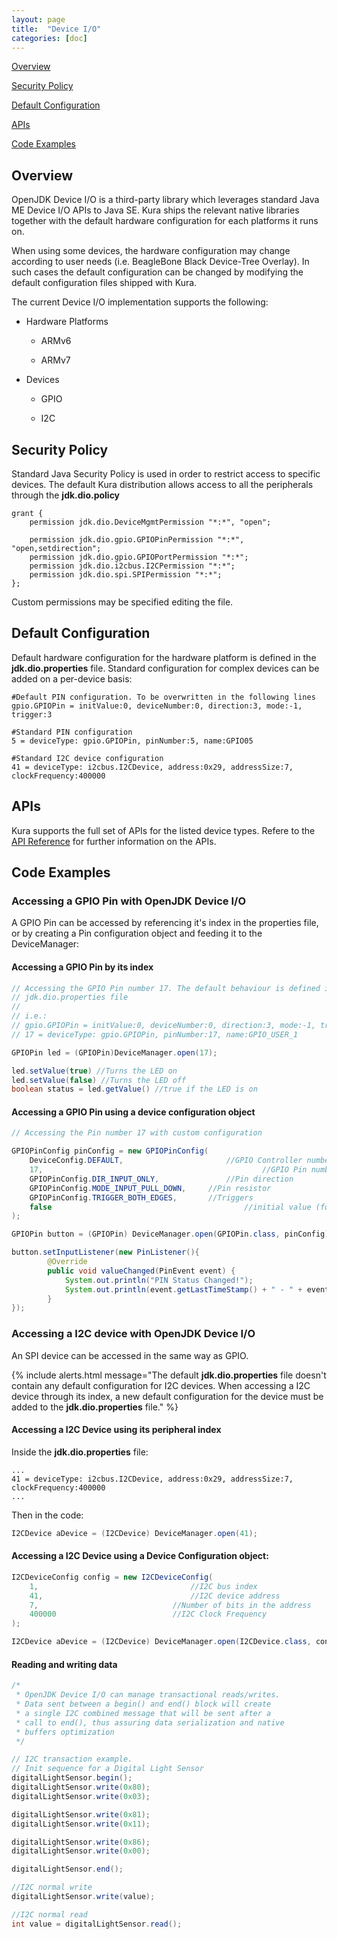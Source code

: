 ```yaml
---
layout: page
title:  "Device I/O"
categories: [doc]
---
```


[Overview](#overview)

[Security Policy](#security-policy)

[Default Configuration](#default-configuration)

[APIs](#apis)

[Code Examples](#code-examples)

## Overview

OpenJDK Device I/O is a third-party library which leverages standard Java ME
Device I/O APIs to Java SE.
Kura ships the relevant native libraries together with the default hardware
configuration for each platforms it runs on.

When using some devices, the hardware configuration may change according to
user needs (i.e. BeagleBone Black Device-Tree Overlay).
In such cases the default configuration can be changed by modifying the
default configuration files shipped with Kura.

The current Device I/O implementation supports the following:

*  Hardware Platforms

    *  ARMv6

    *  ARMv7

*  Devices
	* GPIO

	* I2C

## Security Policy

Standard Java Security Policy is used in order to restrict access to specific devices.
The default Kura distribution allows access to all the peripherals through the
**jdk.dio.policy**

```
grant {
	permission jdk.dio.DeviceMgmtPermission "*:*", "open";

	permission jdk.dio.gpio.GPIOPinPermission "*:*", "open,setdirection";
	permission jdk.dio.gpio.GPIOPortPermission "*:*";
	permission jdk.dio.i2cbus.I2CPermission "*:*";
	permission jdk.dio.spi.SPIPermission "*:*";
};
```

Custom permissions may be specified editing the file.

## Default Configuration

Default hardware configuration for the hardware platform is defined in the **jdk.dio.properties** file.
Standard configuration for complex devices can be added on a per-device basis:

```
#Default PIN configuration. To be overwritten in the following lines
gpio.GPIOPin = initValue:0, deviceNumber:0, direction:3, mode:-1, trigger:3

#Standard PIN configuration
5 = deviceType: gpio.GPIOPin, pinNumber:5, name:GPIO05

#Standard I2C device configuration
41 = deviceType: i2cbus.I2CDevice, address:0x29, addressSize:7, clockFrequency:400000

```

## APIs

Kura supports the full set of APIs for the listed device types.
Refere to the [API Reference](../ref/api-ref.html) for further information on the APIs.

## Code Examples

### Accessing a GPIO Pin with OpenJDK Device I/O

A GPIO Pin can be accessed by referencing it's index in the properties file,
or by creating a Pin configuration object and feeding it to the DeviceManager:

#### Accessing a GPIO Pin by its index

```java
// Accessing the GPIO Pin number 17. The default behaviour is defined in the
// jdk.dio.properties file
//
// i.e.:
// gpio.GPIOPin = initValue:0, deviceNumber:0, direction:3, mode:-1, trigger:3
// 17 = deviceType: gpio.GPIOPin, pinNumber:17, name:GPIO_USER_1

GPIOPin led = (GPIOPin)DeviceManager.open(17);

led.setValue(true) //Turns the LED on
led.setValue(false) //Turns the LED off
boolean status = led.getValue() //true if the LED is on

```

#### Accessing a GPIO Pin using a device configuration object

```java
// Accessing the Pin number 17 with custom configuration

GPIOPinConfig pinConfig = new GPIOPinConfig(
	DeviceConfig.DEFAULT, 						//GPIO Controller number or name
	17, 												//GPIO Pin number
	GPIOPinConfig.DIR_INPUT_ONLY,				//Pin direction
	GPIOPinConfig.MODE_INPUT_PULL_DOWN, 	//Pin resistor
	GPIOPinConfig.TRIGGER_BOTH_EDGES, 		//Triggers
	false 											//initial value (for outputs)
);

GPIOPin button = (GPIOPin) DeviceManager.open(GPIOPin.class, pinConfig);

button.setInputListener(new PinListener(){
		@Override
		public void valueChanged(PinEvent event) {
			System.out.println("PIN Status Changed!");
			System.out.println(event.getLastTimeStamp() + " - " + event.getValue());
		}
});

```

### Accessing a I2C device with OpenJDK Device I/O

An SPI device can be accessed in the same way as GPIO.

{% include alerts.html message="The default **jdk.dio.properties** file doesn't contain any default
configuration for I2C devices. When accessing a I2C device through its index, a new default configuration for the device
must be added to the **jdk.dio.properties** file." %}

####  Accessing a I2C Device using its peripheral index

Inside the **jdk.dio.properties** file:

```
...
41 = deviceType: i2cbus.I2CDevice, address:0x29, addressSize:7, clockFrequency:400000
...
```

Then in the code:

```java
I2CDevice aDevice = (I2CDevice) DeviceManager.open(41);

```

#### Accessing a I2C Device using a Device Configuration object:

```java
I2CDeviceConfig config = new I2CDeviceConfig(
	1,									//I2C bus index
	41, 								//I2C device address
	7, 								//Number of bits in the address
	400000							//I2C Clock Frequency
);

I2CDevice aDevice = (I2CDevice) DeviceManager.open(I2CDevice.class, config);

```

#### Reading and writing data

```java
/*
 * OpenJDK Device I/O can manage transactional reads/writes.
 * Data sent between a begin() and end() block will create
 * a single I2C combined message that will be sent after a
 * call to end(), thus assuring data serialization and native
 * buffers optimization
 */

// I2C transaction example.
// Init sequence for a Digital Light Sensor
digitalLightSensor.begin();
digitalLightSensor.write(0x80);
digitalLightSensor.write(0x03);

digitalLightSensor.write(0x81);
digitalLightSensor.write(0x11);

digitalLightSensor.write(0x86);
digitalLightSensor.write(0x00);

digitalLightSensor.end();

//I2C normal write
digitalLightSensor.write(value);

//I2C normal read
int value = digitalLightSensor.read();

```
